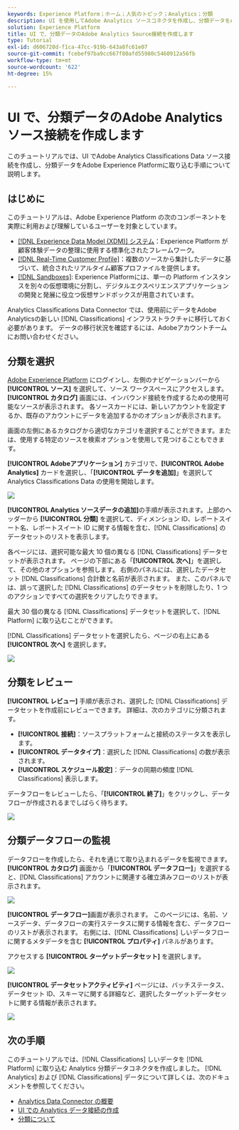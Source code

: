 ```yaml
---
keywords: Experience Platform；ホーム；人気のトピック；Analytics；分類
description: UI を使用してAdobe Analytics ソースコネクタを作成し、分類データをAdobe Experience Platformに取り込む方法を説明します。
solution: Experience Platform
title: UI で、分類データのAdobe Analytics Source接続を作成します
type: Tutorial
exl-id: d606720d-f1ca-47cc-919b-643a8fc61e07
source-git-commit: fcebef97ba9cc667f80afd55980c5460912a56fb
workflow-type: tm+mt
source-wordcount: '622'
ht-degree: 15%

---
```


# UI で、分類データのAdobe Analytics ソース接続を作成します

このチュートリアルでは、UI でAdobe Analytics Classifications Data ソース接続を作成し、分類データをAdobe Experience Platformに取り込む手順について説明します。

## はじめに

このチュートリアルは、Adobe Experience Platform の次のコンポーネントを実際に利用および理解しているユーザーを対象としています。

* [[!DNL Experience Data Model (XDM)] システム](../../../../../xdm/home.md)：Experience Platform が顧客体験データの整理に使用する標準化されたフレームワーク。
* [[!DNL Real-Time Customer Profile]](../../../../../profile/home.md)：複数のソースから集計したデータに基づいて、統合されたリアルタイム顧客プロファイルを提供します。
* [[!DNL Sandboxes]](../../../../../sandboxes/home.md): Experience Platformには、単一の Platform インスタンスを別々の仮想環境に分割し、デジタルエクスペリエンスアプリケーションの開発と発展に役立つ仮想サンドボックスが用意されています。

Analytics Classifications Data Connector では、使用前にデータをAdobe Analyticsの新しい [!DNL Classifications] インフラストラクチャに移行しておく必要があります。 データの移行状況を確認するには、Adobeアカウントチームにお問い合わせください。

## 分類を選択

[Adobe Experience Platform](https://platform.adobe.com) にログインし、左側のナビゲーションバーから **[!UICONTROL ソース]** を選択して、ソース ワークスペースにアクセスします。 **[!UICONTROL カタログ]** 画面には、インバウンド接続を作成するための使用可能なソースが表示されます。 各ソースカードには、新しいアカウントを設定するか、既存のアカウントにデータを追加するかのオプションが表示されます。

画面の左側にあるカタログから適切なカテゴリを選択することができます。または、使用する特定のソースを検索オプションを使用して見つけることもできます。

**[!UICONTROL Adobeアプリケーション]** カテゴリで、**[!UICONTROL Adobe Analytics]** カードを選択し、「**[!UICONTROL データを追加]**」を選択して Analytics Classifications Data の使用を開始します。

![](../../../../images/tutorials/create/classifications/catalog.png)

**[!UICONTROL Analytics ソースデータの追加]**&#x200B;の手順が表示されます。上部のヘッダーから **[!UICONTROL 分類]** を選択して、ディメンション ID、レポートスイート名、レポートスイート ID に関する情報を含む、[!DNL Classifications] のデータセットのリストを表示します。

各ページには、選択可能な最大 10 個の異なる [!DNL Classifications] データセットが表示されます。 ページの下部にある「**[!UICONTROL 次へ]**」を選択して、その他のオプションを参照します。 右側のパネルには、選択したデータセット [!DNL Classifications] 合計数と名前が表示されます。 また、このパネルでは、誤って選択した [!DNL Classifications] のデータセットを削除したり、1 つのアクションですべての選択をクリアしたりできます。

最大 30 個の異なる [!DNL Classifications] データセットを選択して、[!DNL Platform] に取り込むことができます。

[!DNL Classifications] データセットを選択したら、ページの右上にある **[!UICONTROL 次へ]** を選択します。

![](../../../../images/tutorials/create/classifications/add-data.png)

## 分類をレビュー

**[!UICONTROL レビュー]** 手順が表示され、選択した [!DNL Classifications] データセットを作成前にレビューできます。 詳細は、次のカテゴリに分類されます。

* **[!UICONTROL 接続]**：ソースプラットフォームと接続のステータスを表示します。
* **[!UICONTROL データタイプ]**：選択した [!DNL Classifications] の数が表示されます。
* **[!UICONTROL スケジュール設定]**：データの同期の頻度 [!DNL Classifications] 表示します。

データフローをレビューしたら、「**[!UICONTROL 終了]**」をクリックし、データフローが作成されるまでしばらく待ちます。

![](../../../../images/tutorials/create/classifications/review.png)

## 分類データフローの監視

データフローを作成したら、それを通じて取り込まれるデータを監視できます。 **[!UICONTROL カタログ]** 画面から「**[!UICONTROL データフロー]**」を選択すると、[!DNL Classifications] アカウントに関連する確立済みフローのリストが表示されます。

![](../../../../images/tutorials/create/classifications/dataflows.png)

**[!UICONTROL データフロー]**&#x200B;画面が表示されます。 このページには、名前、ソースデータ、データフローの実行ステータスに関する情報を含む、データフローのリストが表示されます。 右側には、[!DNL Classifications] しいデータフローに関するメタデータを含む **[!UICONTROL プロパティ]** パネルがあります。

アクセスする **[!UICONTROL ターゲットデータセット]** を選択します。

![](../../../../images/tutorials/create/classifications/list-of-dataflows.png)

**[!UICONTROL データセットアクティビティ]** ページには、バッチステータス、データセット ID、スキーマに関する詳細など、選択したターゲットデータセットに関する情報が表示されます。

![](../../../../images/tutorials/create/classifications/dataset.png)

## 次の手順

このチュートリアルでは、[!DNL Classifications] しいデータを [!DNL Platform] に取り込む Analytics 分類データコネクタを作成しました。 [!DNL Analytics] および [!DNL Classifications] データについて詳しくは、次のドキュメントを参照してください。

* [Analytics Data Connector の概要](../../../../connectors/adobe-applications/analytics.md)
* [UI での Analytics データ接続の作成](./analytics.md)
* [ 分類について ](https://experienceleague.adobe.com/docs/analytics/components/classifications/c-classifications.html)
